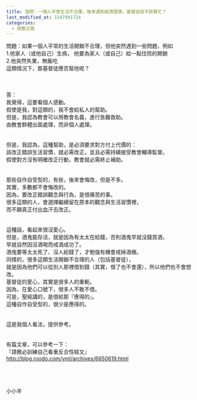 ```yaml
---
title: 發問：一個人平常生活不合理，後來遇到經濟困境，基督徒該不該幫忙？
last_modified_at: 1547991724
categories:
  - 成聖之路
---
```


問題：如果一個人平常的生活開銷不合理，但他突然遇到一些問題，例如<br>1.他家人（或他自己）生病， 他要為家人（或自己）給一點住院的開銷<br>2.他突然失業，無飯吃<br>這類情況下，那基督徒應否幫他呢？<br><!--more--> <br><br><br>答：<br>我覺得，這要看個人感動。<br>假使是我，對這類的，我不會給私人的幫助。<br>但是，我認為教會可以用教會名義，進行急難救助。<br>由教會群體出面處理，而非個人處理。<br> <br><br>但是，我認為，這種幫助，是必須要求對方付上代價的：<br>該改正錯誤生活習慣，就必需改正，並且必需持續接受教會輔導監督。<br>假使對方沒有明確改正行動，教會就必需終止補助。<br> <br><br>那些自作自受型的，有些，後來會悔改，但是不多。<br>其實，多數都不會悔改的。<br>因為，要改正錯誤觀念與行為，是很痛苦的事。<br>很多這類的人，會選擇繼續留在原本的觀念與生活習慣裡，<br>而不願真正付出血汗去改正。<br><br><br>這種話，看起來很沒愛心。<br>但是，酒鬼能存活，就是因為有太太在給錢，否則酒鬼早就沒錢買酒，<br>早就自然因沒酒喝而戒酒成功了。<br>酒鬼要等太太死了、沒人給錢了，才勉強有機會戒掉酒癮。<br>同樣的，很多這類生活開銷不合理的人（包括基督徒），<br>就是因為他們可以從別人那裡借到錢（其實，借了也不會還），所以他們也不會想改。<br>基督徒的愛心，其實是很多人的重軛。<br>因為，在愛心口號下，很多人不敢不借。<br>可是，聖經講的，是借給那『應得的』。<br>這種自作自受型的，很少是應得的。<br>  <br><br>這是我個人看法，提供參考。<br> <br><br>有篇文章，可以參考一下：<br>『請務必訓練自己看重反合性經文』<br>http://blog.roodo.com/yml/archives/6650619.html<br><br><br><br><br>小小羊<br><br><br><br><br><br>

